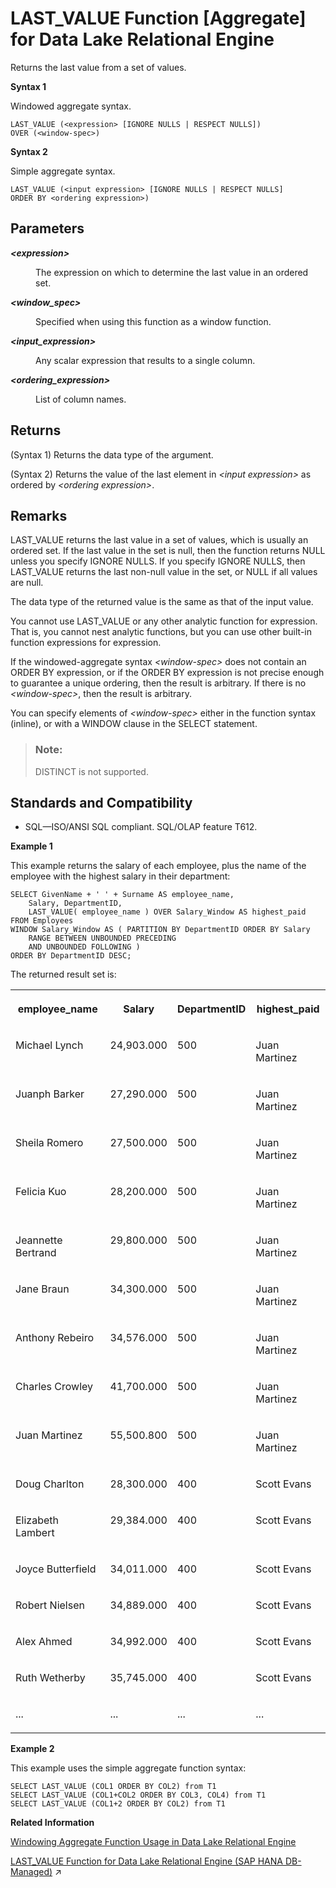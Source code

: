 <!-- loioa55bfa7784f21015b86bd5dcfa28a6a5 -->

# LAST\_VALUE Function \[Aggregate\] for Data Lake Relational Engine

Returns the last value from a set of values.



**Syntax 1**

Windowed aggregate syntax.

```
LAST_VALUE (<expression> [IGNORE NULLS | RESPECT NULLS])
OVER (<window-spec>)
```

**Syntax 2**

Simple aggregate syntax.

```
LAST_VALUE (<input expression> [IGNORE NULLS | RESPECT NULLS] 
ORDER BY <ordering expression>)
```



<a name="loioa55bfa7784f21015b86bd5dcfa28a6a5__LAST_VALUE_parm1"/>

## Parameters


<dl>
<dt><b>

*<expression\>*

</b></dt>
<dd>

The expression on which to determine the last value in an ordered set.



</dd><dt><b>

*<window\_spec\>*

</b></dt>
<dd>

Specified when using this function as a window function.



</dd><dt><b>

*<input\_expression\>*

</b></dt>
<dd>

Any scalar expression that results to a single column.



</dd><dt><b>

*<ordering\_expression\>*

</b></dt>
<dd>

List of column names.



</dd>
</dl>



<a name="loioa55bfa7784f21015b86bd5dcfa28a6a5__LAST_VALUE_returns1"/>

## Returns

\(Syntax 1\) Returns the data type of the argument.

\(Syntax 2\) Returns the value of the last element in *<input expression\>* as ordered by *<ordering expression\>*.



<a name="loioa55bfa7784f21015b86bd5dcfa28a6a5__LAST_VALUE_remarks1"/>

## Remarks

LAST\_VALUE returns the last value in a set of values, which is usually an ordered set. If the last value in the set is null, then the function returns NULL unless you specify IGNORE NULLS. If you specify IGNORE NULLS, then LAST\_VALUE returns the last non-null value in the set, or NULL if all values are null.

The data type of the returned value is the same as that of the input value.

You cannot use LAST\_VALUE or any other analytic function for expression. That is, you cannot nest analytic functions, but you can use other built-in function expressions for expression.

If the windowed-aggregate syntax *<window-spec\>* does not contain an ORDER BY expression, or if the ORDER BY expression is not precise enough to guarantee a unique ordering, then the result is arbitrary. If there is no *<window-spec\>*, then the result is arbitrary.

You can specify elements of *<window-spec\>* either in the function syntax \(inline\), or with a WINDOW clause in the SELECT statement.

> ### Note:  
> DISTINCT is not supported.



<a name="loioa55bfa7784f21015b86bd5dcfa28a6a5__LAST_VALUE_standards1"/>

## Standards and Compatibility

-   SQL—ISO/ANSI SQL compliant. SQL/OLAP feature T612.




**Example 1**

This example returns the salary of each employee, plus the name of the employee with the highest salary in their department:

```
SELECT GivenName + ' ' + Surname AS employee_name, 
	Salary, DepartmentID,
	LAST_VALUE( employee_name ) OVER Salary_Window AS highest_paid
FROM Employees
WINDOW Salary_Window AS ( PARTITION BY DepartmentID ORDER BY Salary 
	RANGE BETWEEN UNBOUNDED PRECEDING 
	AND UNBOUNDED FOLLOWING )
ORDER BY DepartmentID DESC;
```

The returned result set is:


<table>
<tr>
<th valign="top" rowspan="1">

employee\_name



</th>
<th valign="top" rowspan="1">

Salary



</th>
<th valign="top" rowspan="1">

DepartmentID



</th>
<th valign="top" rowspan="1">

highest\_paid



</th>
</tr>
<tr>
<td valign="top" rowspan="1">

Michael Lynch



</td>
<td valign="top" rowspan="1">

24,903.000



</td>
<td valign="top" rowspan="1">

500



</td>
<td valign="top" rowspan="1">

Juan Martinez



</td>
</tr>
<tr>
<td valign="top" rowspan="1">

Juanph Barker



</td>
<td valign="top" rowspan="1">

27,290.000



</td>
<td valign="top" rowspan="1">

500



</td>
<td valign="top" rowspan="1">

Juan Martinez



</td>
</tr>
<tr>
<td valign="top" rowspan="1">

Sheila Romero



</td>
<td valign="top" rowspan="1">

27,500.000



</td>
<td valign="top" rowspan="1">

500



</td>
<td valign="top" rowspan="1">

Juan Martinez



</td>
</tr>
<tr>
<td valign="top" rowspan="1">

Felicia Kuo



</td>
<td valign="top" rowspan="1">

28,200.000



</td>
<td valign="top" rowspan="1">

500



</td>
<td valign="top" rowspan="1">

Juan Martinez



</td>
</tr>
<tr>
<td valign="top" rowspan="1">

Jeannette Bertrand



</td>
<td valign="top" rowspan="1">

29,800.000



</td>
<td valign="top" rowspan="1">

500



</td>
<td valign="top" rowspan="1">

Juan Martinez



</td>
</tr>
<tr>
<td valign="top" rowspan="1">

Jane Braun



</td>
<td valign="top" rowspan="1">

34,300.000



</td>
<td valign="top" rowspan="1">

500



</td>
<td valign="top" rowspan="1">

Juan Martinez



</td>
</tr>
<tr>
<td valign="top" rowspan="1">

Anthony Rebeiro



</td>
<td valign="top" rowspan="1">

34,576.000



</td>
<td valign="top" rowspan="1">

500



</td>
<td valign="top" rowspan="1">

Juan Martinez



</td>
</tr>
<tr>
<td valign="top" rowspan="1">

Charles Crowley



</td>
<td valign="top" rowspan="1">

41,700.000



</td>
<td valign="top" rowspan="1">

500



</td>
<td valign="top" rowspan="1">

Juan Martinez



</td>
</tr>
<tr>
<td valign="top" rowspan="1">

Juan Martinez



</td>
<td valign="top" rowspan="1">

55,500.800



</td>
<td valign="top" rowspan="1">

500



</td>
<td valign="top" rowspan="1">

Juan Martinez



</td>
</tr>
<tr>
<td valign="top" rowspan="1">

Doug Charlton



</td>
<td valign="top" rowspan="1">

28,300.000



</td>
<td valign="top" rowspan="1">

400



</td>
<td valign="top" rowspan="1">

Scott Evans



</td>
</tr>
<tr>
<td valign="top" rowspan="1">

Elizabeth Lambert



</td>
<td valign="top" rowspan="1">

29,384.000



</td>
<td valign="top" rowspan="1">

400



</td>
<td valign="top" rowspan="1">

Scott Evans



</td>
</tr>
<tr>
<td valign="top" rowspan="1">

Joyce Butterfield



</td>
<td valign="top" rowspan="1">

34,011.000



</td>
<td valign="top" rowspan="1">

400



</td>
<td valign="top" rowspan="1">

Scott Evans



</td>
</tr>
<tr>
<td valign="top" rowspan="1">

Robert Nielsen



</td>
<td valign="top" rowspan="1">

34,889.000



</td>
<td valign="top" rowspan="1">

400



</td>
<td valign="top" rowspan="1">

Scott Evans



</td>
</tr>
<tr>
<td valign="top" rowspan="1">

Alex Ahmed



</td>
<td valign="top" rowspan="1">

34,992.000



</td>
<td valign="top" rowspan="1">

400



</td>
<td valign="top" rowspan="1">

Scott Evans



</td>
</tr>
<tr>
<td valign="top" rowspan="1">

Ruth Wetherby



</td>
<td valign="top" rowspan="1">

35,745.000



</td>
<td valign="top" rowspan="1">

400



</td>
<td valign="top" rowspan="1">

Scott Evans



</td>
</tr>
<tr>
<td valign="top" rowspan="1">

...



</td>
<td valign="top" rowspan="1">

...



</td>
<td valign="top" rowspan="1">

...



</td>
<td valign="top" rowspan="1">

...



</td>
</tr>
</table>

**Example 2**

This example uses the simple aggregate function syntax:

```
SELECT LAST_VALUE (COL1 ORDER BY COL2) from T1
SELECT LAST_VALUE (COL1+COL2 ORDER BY COL3, COL4) from T1 
SELECT LAST_VALUE (COL1+2 ORDER BY COL2) from T1
```

**Related Information**  


[Windowing Aggregate Function Usage in Data Lake Relational Engine](windowing-aggregate-function-usage-in-data-lake-relational-engine-a527f35.md "A major feature of the ISO/ANSI SQL extensions for OLAP is a construct called a window.")

[LAST_VALUE Function for Data Lake Relational Engine (SAP HANA DB-Managed)](https://help.sap.com/viewer/a898e08b84f21015969fa437e89860c8/2023_2_QRC/en-US/8cf5191242464c6bb1965cbb657bdab1.html "Returns the last value from a set of values.") :arrow_upper_right:

